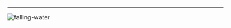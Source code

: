 ---

<img class="aligncenter size-full wp-image-178" src="http://i.imgur.com/oLVnW36.jpg" alt="falling-water" />

